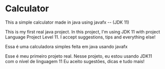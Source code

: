 # Calculator
This a simple calculator made in java using javafx -- (JDK 11)

This is my first real java project. In this project, I'm using JDK 11 with project Language Project Level 11.
I accept suggestions, tips and everything else!

Essa é uma calculadora simples feita em java usando javafx

Esse é meu primeiro projeto real. Nesse projeto, eu estou usando JDK11 com o nível de linguagem 11
Eu aceito sugestões, dicas e tudo mais!
